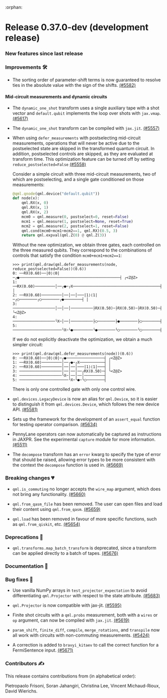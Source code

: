 :orphan:

# Release 0.37.0-dev (development release)

<h3>New features since last release</h3>

<h3>Improvements 🛠</h3>

* The sorting order of parameter-shift terms is now guaranteed to resolve ties in the absolute value with the sign of the shifts.
  [(#5582)](https://github.com/PennyLaneAI/pennylane/pull/5582)

<h4>Mid-circuit measurements and dynamic circuits</h4>

* The `dynamic_one_shot` transform uses a single auxiliary tape with a shot vector and `default.qubit` implements the loop over shots with `jax.vmap`.
  [(#5617)](https://github.com/PennyLaneAI/pennylane/pull/5617)
  
* The `dynamic_one_shot` transform can be compiled with `jax.jit`.
  [(#5557)](https://github.com/PennyLaneAI/pennylane/pull/5557)
  
* When using `defer_measurements` with postselecting mid-circuit measurements, operations
  that will never be active due to the postselected state are skipped in the transformed
  quantum circuit. In addition, postselected controls are skipped, as they are evaluated
  at transform time. This optimization feature can be turned off by setting `reduce_postselected=False`
  [(#5558)](https://github.com/PennyLaneAI/pennylane/pull/5558)

  Consider a simple circuit with three mid-circuit measurements, two of which are postselecting,
  and a single gate conditioned on those measurements:

  ```python
  @qml.qnode(qml.device("default.qubit"))
  def node(x):
      qml.RX(x, 0)
      qml.RX(x, 1)
      qml.RX(x, 2)
      mcm0 = qml.measure(0, postselect=0, reset=False)
      mcm1 = qml.measure(1, postselect=None, reset=True)
      mcm2 = qml.measure(2, postselect=1, reset=False)
      qml.cond(mcm0+mcm1+mcm2==1, qml.RX)(0.5, 3)
      return qml.expval(qml.Z(0) @ qml.Z(3))
  ```

  Without the new optimization, we obtain three gates, each controlled on the three measured
  qubits. They correspond to the combinations of controls that satisfy the condition
  `mcm0+mcm1+mcm2==1`:

  ```pycon
  >>> print(qml.draw(qml.defer_measurements(node, reduce_postselected=False))(0.6))
  0: ──RX(0.60)──|0⟩⟨0|─╭●─────────────────────────────────────────────┤ ╭<Z@Z>
  1: ──RX(0.60)─────────│──╭●─╭X───────────────────────────────────────┤ │
  2: ──RX(0.60)─────────│──│──│───|1⟩⟨1|─╭○────────╭○────────╭●────────┤ │
  3: ───────────────────│──│──│──────────├RX(0.50)─├RX(0.50)─├RX(0.50)─┤ ╰<Z@Z>
  4: ───────────────────╰X─│──│──────────├○────────├●────────├○────────┤
  5: ──────────────────────╰X─╰●─────────╰●────────╰○────────╰○────────┤
  ```

  If we do not explicitly deactivate the optimization, we obtain a much simpler circuit:

  ```pycon
  >>> print(qml.draw(qml.defer_measurements(node))(0.6))
  0: ──RX(0.60)──|0⟩⟨0|─╭●─────────────────┤ ╭<Z@Z>
  1: ──RX(0.60)─────────│──╭●─╭X───────────┤ │
  2: ──RX(0.60)─────────│──│──│───|1⟩⟨1|───┤ │
  3: ───────────────────│──│──│──╭RX(0.50)─┤ ╰<Z@Z>
  4: ───────────────────╰X─│──│──│─────────┤
  5: ──────────────────────╰X─╰●─╰○────────┤
  ```

  There is only one controlled gate with only one control wire.

* `qml.devices.LegacyDevice` is now an alias for `qml.Device`, so it is easier to distinguish it from
  `qml.devices.Device`, which follows the new device API.
  [(#5581)](https://github.com/PennyLaneAI/pennylane/pull/5581)

* Sets up the framework for the development of an `assert_equal` function for testing operator comparison.
  [(#5634)](https://github.com/PennyLaneAI/pennylane/pull/5634)

* PennyLane operators can now automatically be captured as instructions in JAXPR. See the experimental
  `capture` module for more information.
  [(#5511)](https://github.com/PennyLaneAI/pennylane/pull/5511)

* The `decompose` transform has an `error` kwarg to specify the type of error that should be raised, 
  allowing error types to be more consistent with the context the `decompose` function is used in.
  [(#5669)](https://github.com/PennyLaneAI/pennylane/pull/5669)

<h3>Breaking changes 💔</h3>

* `qml.is_commuting` no longer accepts the `wire_map` argument, which does not bring any functionality.
  [(#5660)](https://github.com/PennyLaneAI/pennylane/pull/5660)

* ``qml.from_qasm_file`` has been removed. The user can open files and load their content using `qml.from_qasm`.
  [(#5659)](https://github.com/PennyLaneAI/pennylane/pull/5659)

* ``qml.load`` has been removed in favour of more specific functions, such as ``qml.from_qiskit``, etc.
  [(#5654)](https://github.com/PennyLaneAI/pennylane/pull/5654)

<h3>Deprecations 👋</h3>

* ``qml.transforms.map_batch_transform`` is deprecated, since a transform can be applied directly to a batch of tapes.
  [(#5676)](https://github.com/PennyLaneAI/pennylane/pull/5676)

<h3>Documentation 📝</h3>

<h3>Bug fixes 🐛</h3>

* Use vanilla NumPy arrays in `test_projector_expectation` to avoid differentiating `qml.Projector` with respect to the state attribute.
  [(#5683)](https://github.com/PennyLaneAI/pennylane/pull/5683)

* `qml.Projector` is now compatible with jax-jit.
  [(#5595)](https://github.com/PennyLaneAI/pennylane/pull/5595)

* Finite shot circuits with a `qml.probs` measurement, both with a `wires` or `op` argument, can now be compiled with `jax.jit`.
  [(#5619)](https://github.com/PennyLaneAI/pennylane/pull/5619)
  
* `param_shift`, `finite_diff`, `compile`, `merge_rotations`, and `transpile` now all work
  with circuits with non-commuting measurements.
  [(#5424)](https://github.com/PennyLaneAI/pennylane/pull/5424)

* A correction is added to `bravyi_kitaev` to call the correct function for a FermiSentence input.
  [(#5671)](https://github.com/PennyLaneAI/pennylane/pull/5671)

<h3>Contributors ✍️</h3>

This release contains contributions from (in alphabetical order):

Pietropaolo Frisoni,
Soran Jahangiri,
Christina Lee,
Vincent Michaud-Rioux,
David Wierichs.
